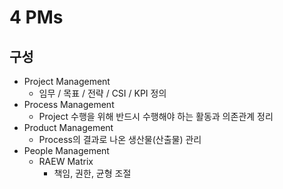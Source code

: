 # 4 PMs

## 구성

- Project Management
  - 임무 / 목표 / 전략 / CSI / KPI 정의
- Process Management
  - Project 수행을 위해 반드시 수행해야 하는 활동과 의존관계 정리
- Product Management
  - Process의 결과로 나온 생산물(산출물) 관리
- People Management
  - RAEW Matrix
    - 책임, 권한, 균형 조절
